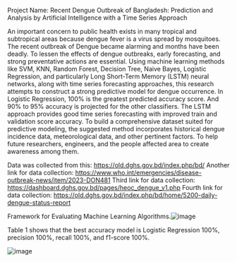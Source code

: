 Project Name: Recent Dengue Outbreak of Bangladesh: Prediction and Analysis by Artificial Intelligence with a Time Series Approach

An important concern to public health exists in many tropical and subtropical areas because dengue fever is a virus spread by mosquitoes. The recent outbreak of Dengue became alarming and months have been deadly. To lessen the effects of dengue outbreaks, early forecasting, and strong preventative actions are essential. Using machine learning methods like SVM, KNN, Random Forest, Decision Tree, Naive Bayes, Logistic Regression, and particularly Long Short-Term Memory (LSTM) neural networks, along with time series forecasting approaches, this research attempts to construct a strong predictive model for dengue occurrence. In Logistic Regression, 100% is the greatest predicted accuracy score. And 90% to 95% accuracy is projected for the other classifiers. The LSTM approach provides good time series forecasting with improved train and validation score accuracy. To build a comprehensive dataset suited for predictive modeling, the suggested method incorporates historical dengue incidence data, meteorological data, and other pertinent factors. To help future researchers, engineers, and the people affected area to create awareness among them. 

Data was collected from this: https://old.dghs.gov.bd/index.php/bd/ Another link for data collection: https://www.who.int/emergencies/disease-outbreak-news/item/2023-DON481 Third link for data collection: https://dashboard.dghs.gov.bd/pages/heoc_dengue_v1.php Fourth link for data collection: https://old.dghs.gov.bd/index.php/bd/home/5200-daily-dengue-status-report

Framework for Evaluating Machine Learning Algorithms.![image](https://github.com/user-attachments/assets/cfba7c29-dd00-4382-8a6c-8b73a269a72f)

Table 1 shows that the best accuracy model is Logistic Regression 100%, precision 100%, recall 100%, and f1-score 100%. 

![image](https://github.com/user-attachments/assets/f4226a6a-06e0-452d-a500-f8714ceb575c)

